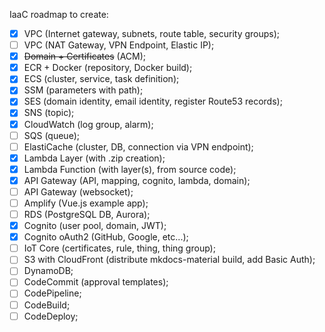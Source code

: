 IaaC roadmap to create:

- [x] VPC (Internet gateway, subnets, route table, security groups);
- [ ] VPC (NAT Gateway, VPN Endpoint, Elastic IP);
- [x] ~~Domain + Certificates~~ (ACM);
- [x] ECR + Docker (repository, Docker build);
- [x] ECS (cluster, service, task definition);
- [x] SSM (parameters with path);
- [x] SES (domain identity, email identity, register Route53 records);
- [x] SNS (topic);
- [x] CloudWatch (log group, alarm);
- [ ] SQS (queue);
- [ ] ElastiCache (cluster, DB, connection via VPN endpoint);
- [x] Lambda Layer (with .zip creation);
- [x] Lambda Function (with layer(s), from source code);
- [x] API Gateway (API, mapping, cognito, lambda, domain);
- [ ] API Gateway (websocket);
- [ ] Amplify (Vue.js example app);
- [ ] RDS (PostgreSQL DB, Aurora);
- [x] Cognito (user pool, domain, JWT);
- [x] Cognito oAuth2 (GitHub, Google, etc...);
- [ ] IoT Core (certificates, rule, thing, thing group);
- [ ] S3 with CloudFront (distribute mkdocs-material build, add Basic Auth);
- [ ] DynamoDB;
- [ ] CodeCommit (approval templates);
- [ ] CodePipeline;
- [ ] CodeBuild;
- [ ] CodeDeploy;
